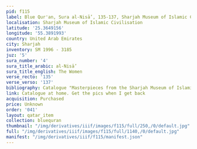 ```yaml
---
pid: f115
label: Blue Qur'an, Sura al-Nisā’, 135-137, Sharjah Museum of Islamic Civilisation
localisation: Sharjah Museum of Islamic Civilisation
latitude: '25.3649156'
longitude: '55.3891993'
country: United Arab Emirates
city: Sharjah
inventory: SM 1996 - 3185
juz: '5'
sura_number: '4'
sura_title_arabic: al-Nisā’
sura_title_english: The Women
verse_recto: '135'
verse_verso: '137'
bibliography: Catalogue "Masterpieces from the Sharjah Museum of Islamic Civilisation"
link: Catalogue at home. Get the pics when I get back
acquisition: Purchased
price: Unknown
order: '041'
layout: qatar_item
collection: bluequran
thumbnail: "/img/derivatives/iiif/images/f115/full/250,/0/default.jpg"
full: "/img/derivatives/iiif/images/f115/full/1140,/0/default.jpg"
manifest: "/img/derivatives/iiif/f115/manifest.json"
---
```

